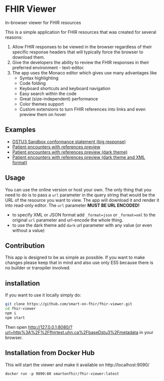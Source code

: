 FHIR Viewer
===========
In-browser viewer for FHIR resources

This is a simple application for FHIR resources that was created for several reasons:
1. Allow FHIR responses to be viewed in the browser regardless of
their specific response headers that will typically force the browser to download them.
2. Give the developers the ability to review the FHIR responses in their preferred environment - text-editor.
3. The app uses the Monaco editor which gives use many advantages like
    - Syntax highlighting
    - Code folding
    - Keyboard shortcuts and keyboard navigation
    - Easy search within the code
    - Great (size-independent) performance
    - Color themes support
    - Custom extensions to turn FHIR references into links and even preview them on hover
    
## Examples
- [DSTU3 Sandbox conformance statement (big response)](http://docs.smarthealthit.org/fhir-viewer/index.html?url=https%3A%2F%2Fr3.smarthealthit.org%2Fmetadata)
- [Patient encounters with references preview](http://docs.smarthealthit.org/fhir-viewer/index.html?url=https%3A%2F%2Fr3.smarthealthit.org%2FEncounter%3Fpatient%3Dsmart-1291938)
- [Patient encounters with references preview (dark theme)](http://docs.smarthealthit.org/fhir-viewer/index.html?dark=1&url=https%3A%2F%2Fr3.smarthealthit.org%2FEncounter%3Fpatient%3Dsmart-1291938)
- [Patient encounters with references preview (dark theme and XML format)](http://docs.smarthealthit.org/fhir-viewer/index.html?dark=1&url=https%3A%2F%2Fr3.smarthealthit.org%2FEncounter%3Fpatient%3Dsmart-1291938%26_format%3Dxml)

## Usage

You can use the online version or host your own. The only thing that you need to do is to pass a `url` parameter in the query string that would be the URL of the resource you want to view. The app will download it and render it into read-only editor. The `url` parameter **MUST BE URL ENCODED!**

- to specify XML or JSON format add `_format=json` or `_format=xml` to the original `url` parameter and url-encode the whole thing.
- to use the dark theme add `dark` url parameter with any value (or even without a value)

## Contribution
This app is designed to be as simple as possible. If you want to make changes please keep that in mind and also use only ES5 because there is no builder or transpiler involved.

## installation
If you want to use it locally simply do:
```sh
git clone https://github.com/smart-on-fhir/fhir-viewer.git
cd fhir-viewer
npm i
npm start
```
Then open http://127.0.0.1:8080/?url=http%3A%2F%2Ffhirtest.uhn.ca%2FbaseDstu3%2Fmetadata in your browser.

## Installation from Docker Hub
This will start the viewer and make it available on http://localhost:9090/
```
docker run -p 9090:80 smartonfhir/fhir-viewer:latest
```
